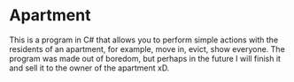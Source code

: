# Apartment
This is a program in C# that allows you to perform simple actions with the residents of an apartment, for example, move in, evict, show everyone. The program was made out of boredom, but perhaps in the future I will finish it and sell it to the owner of the apartment xD.
